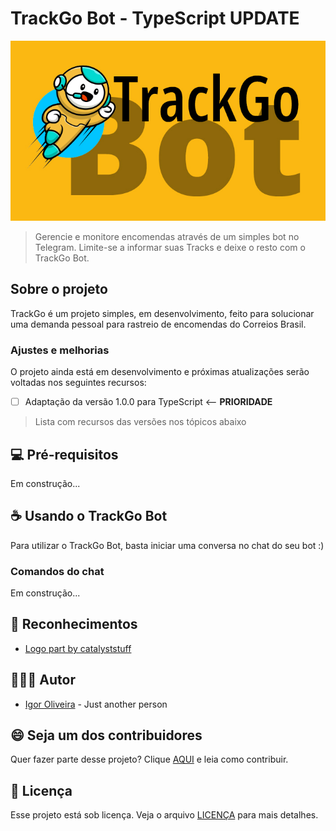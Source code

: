 # TrackGo Bot - TypeScript UPDATE

<img src="./img/banner.jpg" alt="Banner TrackGo Bot">

> Gerencie e monitore encomendas através de um simples bot no Telegram. Limite-se a informar suas Tracks e deixe o resto com o TrackGo Bot.

## Sobre o projeto

TrackGo é um projeto simples, em desenvolvimento, feito para solucionar uma demanda pessoal para rastreio de encomendas do Correios Brasil.

### Ajustes e melhorias

O projeto ainda está em desenvolvimento e próximas atualizações serão voltadas nos seguintes recursos:

- [ ] Adaptação da versão 1.0.0 para TypeScript <-- **PRIORIDADE**

> Lista com recursos das versões nos tópicos abaixo

## 💻 Pré-requisitos

Em construção...

## ☕ Usando o TrackGo Bot

Para utilizar o TrackGo Bot, basta iniciar uma conversa no chat do seu bot :)

### Comandos do chat

Em construção...

## 🤝 Reconhecimentos

* [Logo part by catalyststuff](http://www.freepik.com)

## 🙋🏾‍♂️ Autor

* [Igor Oliveira](https://github.com/reedbluue) - Just another person

## 😄 Seja um dos contribuidores<br>

Quer fazer parte desse projeto? Clique [AQUI](./CONTRIBUTING.md) e leia como contribuir.

## 📝 Licença

Esse projeto está sob licença. Veja o arquivo [LICENÇA](./LICENSE) para mais detalhes.